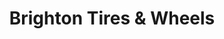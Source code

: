 ---
title: "Brighton Tires & Wheels"
url: /brighton/brighton-tires-und-wheels/
shop: Autowerkstatt
---